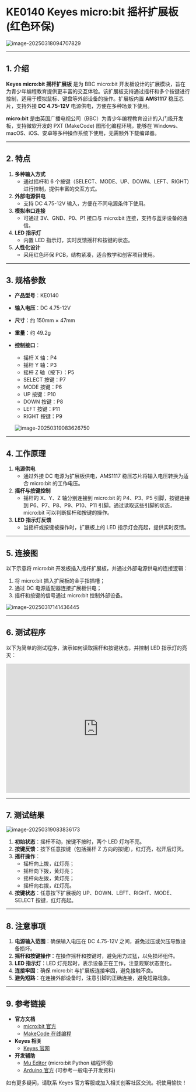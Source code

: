 # KE0140 Keyes micro:bit 摇杆扩展板 (红色环保)

![image-20250318094707829](media/image-20250318094707829.png)

---

## 1. 介绍
**Keyes micro:bit 摇杆扩展板** 是为 BBC micro:bit 开发板设计的扩展模块，旨在为青少年编程教育提供更丰富的交互体验。该扩展板支持通过摇杆和多个按键进行控制，适用于模拟鼠标、键盘等外部设备的操作。扩展板内置 **AMS1117** 稳压芯片，支持外接 **DC 4.75-12V** 电源供电，方便在多种场景下使用。

**micro:bit** 是由英国广播电视公司（BBC）为青少年编程教育设计的入门级开发板，支持微软开发的 PXT (MakeCode) 图形化编程环境，能够在 Windows、macOS、iOS、安卓等多种操作系统下使用，无需额外下载编译器。

---

## 2. 特点
1. **多种输入方式**  
   - 通过摇杆和 6 个按键（SELECT、MODE、UP、DOWN、LEFT、RIGHT）进行控制，提供丰富的交互方式。  
2. **外部电源供电**  
   - 支持 DC 4.75-12V 输入，方便在不同电源条件下使用。  
3. **模拟串口连接**  
   - 可通过 3V、GND、P0、P1 接口与 micro:bit 连接，支持与蓝牙设备的通信。  
4. **LED 指示灯**  
   - 内置 LED 指示灯，实时反馈摇杆和按键的状态。  
5. **人性化设计**  
   - 采用红色环保 PCB，结构紧凑，适合教学和创客项目使用。

---

## 3. 规格参数
- **产品型号**：KE0140  

- **输入电压**：DC 4.75-12V  

- **尺寸**：约 150mm × 47mm 

- **重量**：约 49.2g  

- **控制接口**：  
  - 摇杆 X 轴：P4  
  - 摇杆 Y 轴：P3  
  - 摇杆 Z 轴（按下）：P5  
  - SELECT 按键：P7  
  - MODE 按键：P6  
  - UP 按键：P10  
  - DOWN 按键：P8  
  - LEFT 按键：P11  
  - RIGHT 按键：P9  
  
  ![image-20250319083626750](media/image-20250319083626750.png)

---

## 4. 工作原理
1. **电源供电**  
   - 通过外接 DC 电源为扩展板供电，AMS1117 稳压芯片将输入电压转换为适合 micro:bit 的工作电压。  
2. **摇杆与按键控制**  
   - 摇杆的 X、Y、Z 轴分别连接到 micro:bit 的 P4、P3、P5 引脚，按键连接到 P6、P7、P8、P9、P10、P11 引脚。通过读取这些引脚的状态，micro:bit 可以判断摇杆和按键的操作。  
3. **LED 指示灯反馈**  
   - 当摇杆或按键被操作时，扩展板上的 LED 指示灯会亮起，提供实时反馈。

---

## 5. 连接图

以下示意将 micro:bit 开发板插入摇杆扩展板，并通过外部电源供电的连接逻辑：

1. 将 micro:bit 插入扩展板的金手指插槽；  
2. 通过 DC 电源适配器连接扩展板供电；  
3. 摇杆和按键的信号通过 micro:bit 控制外部设备。

![image-20250317141436445](media/image-20250317141436445.png)

---

## 6. 测试程序
以下为简单的测试程序，演示如何读取摇杆和按键状态，并控制 LED 指示灯的亮灭：

<div style="position:relative;height:0;padding-bottom:70%;overflow:hidden;"><iframe style="position:absolute;top:0;left:0;width:100%;height:100%;" src="https://makecode.microbit.org/#pub:_YU4U8yVxXK3a" frameborder="0" sandbox="allow-popups allow-forms allow-scripts allow-same-origin"></iframe></div>

---

## 7. 测试结果

![image-20250319083836173](media/image-20250319083836173.png)

1. **初始状态**：摇杆不动，按键不按时，两个 LED 灯均不亮。  
2. **按键反馈**：按下任意按键（包括摇杆 Z 方向的按键），红灯亮，松开后灯灭。  
3. **摇杆操作**：  
   - 摇杆向上拨，红灯亮；  
   - 摇杆向下拨，黄灯亮；  
   - 摇杆向左拨，黄灯亮；  
   - 摇杆向右拨，红灯亮。  
4. **按键状态**：任意按下扩展板的 UP、DOWN、LEFT、RIGHT、MODE、SELECT 按键，红灯亮起。

---

## 8. 注意事项
1. **电源输入范围**：确保输入电压在 DC 4.75-12V 之间，避免过压或欠压导致设备损坏。  
2. **摇杆和按键操作**：在操作摇杆和按键时，避免用力过猛，以免损坏组件。  
3. **LED 指示灯**：LED 灯亮起时，表示设备正在工作，注意观察状态变化。  
4. **连接牢固**：确保 micro:bit 与扩展板连接牢固，避免接触不良。  
5. **避免短路**：在连接外部设备时，注意引脚的正确连接，避免短路现象。

---

## 9. 参考链接
- **官方文档**  
  - [micro:bit 官方](https://microbit.org/)  
  - [MakeCode 在线编程](https://makecode.microbit.org/)  
- **Keyes 相关**  
  - [Keyes 官网](http://www.keyes-robot.com/)  
- **开发辅助**  
  - [Mu Editor](https://codewith.mu/) (micro:bit Python 编程环境)  
  - [Arduino 官方](https://www.arduino.cc/) (可参考一般电子开发资料)

如有更多疑问，请联系 Keyes 官方客服或加入相关创客社区交流。祝使用愉快！